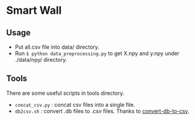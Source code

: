 # Smart Wall

## Usage
* Put all.csv file into data/ directory.
* Run `$ python data_preprocessing.py` to get X.npy and y.npy under ./data/npy/ directory.


## Tools
There are some useful scripts in tools directory.
* `concat_csv.py` : concat csv files into a single file. 
* `db2csv.sh` : convert .db files to .csv files. Thanks to [convert-db-to-csv](https://github.com/darrentu/convert-db-to-csv).